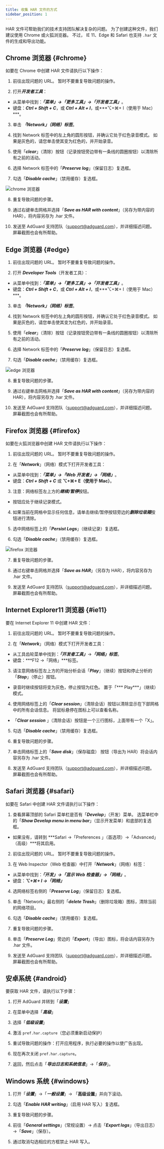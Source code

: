 ```yaml
---
title: 收集 HAR 文件的方式
sidebar_position: 1
---
```


HAR 文件可帮助我们的技术支持团队解决复杂的问题。 为了创建这种文件，我们建议使用 Chrome 或火狐浏览器。 不过， IE 11、Edge 和 Safari 也支持 `.har` 文件的生成和导出功能。

## Chrome 浏览器 {#chrome}

如要在 Chrome 中创建 HAR 文件请执行以下操作：

1. 前往出现问题的 URL。 暂时不要重复导致问题的操作。

2. 打开***开发者工具***：

- 从菜单中找到：***「菜单」→「更多工具」→「开发者工具」***。
- 键盘：***Ctrl + Shift + C***，或 ***Ctrl + Alt + I***，或***⌥+⌘+ I（使用于 Mac）***。

3. 单击 ***「Network」（网络）标签***。

4. 找到 Network 标签中的左上角的圆形按钮，并确认它处于红色录音模式。 如果是灰色的，请您单击使其变为红色的，并开始录音。

5. 使用「***clear***」（清除）按钮（记录按钮旁边带有一条线的圆圈按钮）以清除所有之前的活动。

6. 选择 Network 标签中的「***Preserve log***」（保留日志）复选框。

7. 勾选「***Disable cache***」（禁用缓存）复选框。

![chrome 浏览器](https://cdn.adtidy.org/content/Kb/ad_blocker/guides/chrome.png)

8. 重复导致问题的步骤。

9. 通过右键单击网格并选择「***Save as HAR with content***」（另存为带内容的 HAR），将内容另存为 .har 文件。

10. 发送至 AdGuard 支持团队（support@adguard.com），并详细描述问题。 屏幕截图也会有所帮助。

## Edge 浏览器 {#edge}

1. 前往出现问题的 URL。 暂时不要重复导致问题的操作。

2. 打开 ***Developer Tools***（开发者工具）：

- 从菜单中找到：***「菜单」→「更多工具」→「开发者工具」***。
- 键盘：***Ctrl + Shift + C***，或 ***Ctrl + Alt + I***，或***⌥+⌘+ I（使用于 Mac）***。

3. 单击 ***「Network」（网络）标签***。

4. 找到 Network 标签中的左上角的圆形按钮，并确认它处于红色录音模式。 如果是灰色的，请您单击使其变为红色的，并开始录音。

5. 使用「***clear***」（清除）按钮（记录按钮旁边带有一条线的圆圈按钮）以清除所有之前的活动。

6. 选择 Network 标签中的「***Preserve log***」（保留日志）复选框。

7. 勾选「***Disable cache***」（禁用缓存）复选框。

![edge 浏览器](https://cdn.adtidy.org/content/Kb/ad_blocker/guides/edge.png)

8. 重复导致问题的步骤。

9. 通过右键单击网格并选择「***Save as HAR with content***」（另存为带内容的 HAR），将内容另存为 .har 文件。

10. 发送至 AdGuard 支持团队（support@adguard.com），并详细描述问题。 屏幕截图也会有所帮助。

## Firefox 浏览器 {#firefox}

如要在火狐浏览器中创建 HAR 文件请执行以下操作：

1. 前往出现问题的 URL。 暂时不要重复导致问题的操作。

2. 在「***Network***」（网络）模式下打开开发者工具：
- 从菜单中找到：***「菜单」→「Web 开发者」→「网络」***。
- 键盘：***Ctrl + Shift + C*** 或 **⌥+⌘+ E（使用于 Mac）**。

3. 注意：网络标签左上方的***继续/暂停***按钮。
- 按钮应处于继续记录模式。

4. 如果当前在网格中显示任何信息，请单击继续/暂停按钮旁边的***删除垃圾箱***按钮进行清除。

5. 选中网络标签上的「***Persist Logs***」（继续记录）复选框。

6. 勾选「***Disable cache***」（禁用缓存）复选框。

![firefox 浏览器](https://cdn.adtidy.org/content/Kb/ad_blocker/guides/firefox.png)

7. 重复导致问题的步骤。

8. 通过右键单击网格并选择「***Save as HAR***」（另存为 HAR），将内容另存为 .har 文件。

9. 发送至 AdGuard 支持团队（support@adguard.com），并详细描述问题。 屏幕截图也会有所帮助。

## Internet Explorer11 浏览器 {#ie11}

要在 Internet Explorer 11 中创建 HAR 文件：

1. 前往出现问题的 URL。 暂时不要重复导致问题的操作。

2. 在「***Network***」（网络）模式下打开开发者工具：
- 从工具齿轮菜单中找到：***「开发者工具」***→***「网络」标签***。
- 键盘：***F12 →「网络」***标签。

3. 请注意网络标签左上方的开始分析会话「***Play***」（继续）按钮和停止分析的「***Stop***」（停止）按钮。
- 录音时继续按钮将变为灰色，停止按钮为红色。 置于「*** Play***」（继续）模式。

4. 使用网络标签上的「***Clear session***」（清除会话）按钮以清除显示在下部网格中的所有会话信息。 将鼠标悬停在图标上可以查看名称。
- 「***Clear session*** 」（清除会话）按钮是一个三行图标，上面带有一个「X」。

5. 勾选「***Disable cache***」（禁用缓存）复选框。

6. 重复导致问题的步骤。

7. 单击网络标签上的「***Save disk***」（保存磁盘） 按钮（导出为 HAR）将会话内容另存为 .har 文件。

8. 发送至 AdGuard 支持团队（support@adguard.com），并详细描述问题。 屏幕截图也会有所帮助。

## Safari 浏览器 {#safari}

如要在 Safari 中创建 HAR 文件请执行以下操作：

1. 查看屏幕顶部的 Safari 菜单栏是否有「***Develop***」（开发）菜单。 选菜单栏中的「***Show Develop menu in menu bar***」（显示开发菜单）和底部的复选框。
- 如果没有，请转到 ***Safari →「Preferences 」（首选项）→「Advanced」（高级）***将其启用。

2. 前往出现问题的 URL。 暂时不要重复导致问题的操作。

3. 在 Web Inspector（Web 检查器）中打开「***Network***」（网络）标签：
- 从菜单中找到：***「开发」→「显示 Web 检查器」→「网络」***。
- 键盘：***⌥+⌘+ I →「网络」***

4. 选网络标签右侧的「***Preserve Log***」（保留日志）复选框。

5. 单击「Network」最右侧的「***delete Trash***」（删除垃圾箱）图标，清除当前的网络项目。

6. 勾选「***Disable cache***」（禁用缓存）复选框。

7. 重复导致问题的步骤。

8. 单击「***Preserve Log***」旁边的「***Export***」（导出）图标，将会话内容另存为 .har 文件。

9. 发送至 AdGuard 支持团队（support@adguard.com），并详细描述问题。 屏幕截图也会有所帮助。

## 安卓系统 {#android}

要获取 HAR 文件，请执行以下步骤：

1. 打开 AdGuard 并转到「***设置***」

2. 在菜单中选择「***高级***」

3. 选择「***低级设置***」

4. 激活 `pref.har.capture`（您必须重新启动保护）

5. 重试导致问题的操作：打开应用程序，执行必要的操作以使广告出现。

6. 现在再次关闭 `pref.har.capture`。

7. 返回，然后点击「***导出日志和系统信息***」→「***保存***」。

## Windows 系统 {#windows}

1. 打开「***设置***」→「***一般设置***」→ 「**高级设置**」并向下滚动。

2. 勾选「***Enable HAR writing***」（启用 HAR 写入）复选框。

3. 重复导致问题的步骤。

4. 前往「***General settings***」（常规设置）→ 点击「***Export logs***」（导出日志）→「***Save***」（保存）。

5. 通过取消勾选相应的方框禁止 HAR 写入。
